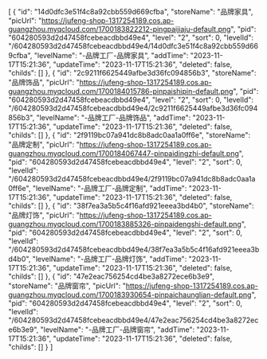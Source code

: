 [
    {
        "id": "14d0dfc3e51f4c8a92cbb559d669cfba",
        "storeName": "品牌家具",
        "picUrl": "https://jufeng-shop-1317254189.cos.ap-guangzhou.myqcloud.com/1700183822212-pingpaijiaju-default.png",
        "pid": "604280593d2d47458fcebeacdbbd49e4",
        "level": "2",
        "sort": 0,
        "levelId": "/604280593d2d47458fcebeacdbbd49e4/14d0dfc3e51f4c8a92cbb559d669cfba",
        "levelName": "-品牌工厂-品牌家具",
        "addTime": "2023-11-17T15:21:36",
        "updateTime": "2023-11-17T15:21:36",
        "deleted": false,
        "childs": []
    },
    {
        "id": "2c9211f6625449afbe3d36fc094856b3",
        "storeName": "品牌饰品",
        "picUrl": "https://jufeng-shop-1317254189.cos.ap-guangzhou.myqcloud.com/1700184015786-pinpaishipin-default.png",
        "pid": "604280593d2d47458fcebeacdbbd49e4",
        "level": "2",
        "sort": 0,
        "levelId": "/604280593d2d47458fcebeacdbbd49e4/2c9211f6625449afbe3d36fc094856b3",
        "levelName": "-品牌工厂-品牌饰品",
        "addTime": "2023-11-17T15:21:36",
        "updateTime": "2023-11-17T15:21:36",
        "deleted": false,
        "childs": []
    },
    {
        "id": "2f9119bc07a941dc8b8adc0aa1a0ff6e",
        "storeName": "品牌定制",
        "picUrl": "https://jufeng-shop-1317254189.cos.ap-guangzhou.myqcloud.com/1700184067447-pinpaidingzhi-default.png",
        "pid": "604280593d2d47458fcebeacdbbd49e4",
        "level": "2",
        "sort": 0,
        "levelId": "/604280593d2d47458fcebeacdbbd49e4/2f9119bc07a941dc8b8adc0aa1a0ff6e",
        "levelName": "-品牌工厂-品牌定制",
        "addTime": "2023-11-17T15:21:36",
        "updateTime": "2023-11-17T15:21:36",
        "deleted": false,
        "childs": []
    },
    {
        "id": "38f7ea3a5b5c4f16afd921eeea3bd4b0",
        "storeName": "品牌灯饰",
        "picUrl": "https://jufeng-shop-1317254189.cos.ap-guangzhou.myqcloud.com/1700183885326-pinpaidengshi-default.png",
        "pid": "604280593d2d47458fcebeacdbbd49e4",
        "level": "2",
        "sort": 0,
        "levelId": "/604280593d2d47458fcebeacdbbd49e4/38f7ea3a5b5c4f16afd921eeea3bd4b0",
        "levelName": "-品牌工厂-品牌灯饰",
        "addTime": "2023-11-17T15:21:36",
        "updateTime": "2023-11-17T15:21:36",
        "deleted": false,
        "childs": []
    },
    {
        "id": "47e2eac756254cd4be3a8272ece6b3e9",
        "storeName": "品牌窗帘",
        "picUrl": "https://jufeng-shop-1317254189.cos.ap-guangzhou.myqcloud.com/1700183930654-pinpaichaunglian-default.png",
        "pid": "604280593d2d47458fcebeacdbbd49e4",
        "level": "2",
        "sort": 0,
        "levelId": "/604280593d2d47458fcebeacdbbd49e4/47e2eac756254cd4be3a8272ece6b3e9",
        "levelName": "-品牌工厂-品牌窗帘",
        "addTime": "2023-11-17T15:21:36",
        "updateTime": "2023-11-17T15:21:36",
        "deleted": false,
        "childs": []
    }
]